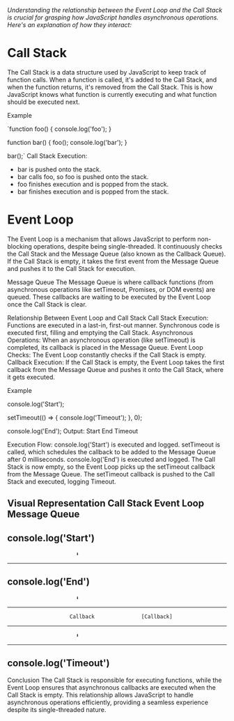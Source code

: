 _Understanding the relationship between the Event Loop and the Call Stack is crucial for grasping how JavaScript handles asynchronous operations. Here's an explanation of how they interact:_

# Call Stack

The Call Stack is a data structure used by JavaScript to keep track of function calls. When a function is called, it's added to the Call Stack, and when the function returns, it's removed from the Call Stack. This is how JavaScript knows what function is currently executing and what function should be executed next.

Example

`function foo() {
console.log('foo');
}

function bar() {
foo();
console.log('bar');
}

bar();`
Call Stack Execution:

- bar is pushed onto the stack.
- bar calls foo, so foo is pushed onto the stack.
- foo finishes execution and is popped from the stack.
- bar finishes execution and is popped from the stack.

# Event Loop

The Event Loop is a mechanism that allows JavaScript to perform non-blocking operations, despite being single-threaded. It continuously checks the Call Stack and the Message Queue (also known as the Callback Queue). If the Call Stack is empty, it takes the first event from the Message Queue and pushes it to the Call Stack for execution.

Message Queue
The Message Queue is where callback functions (from asynchronous operations like setTimeout, Promises, or DOM events) are queued. These callbacks are waiting to be executed by the Event Loop once the Call Stack is clear.

Relationship Between Event Loop and Call Stack
Call Stack Execution: Functions are executed in a last-in, first-out manner. Synchronous code is executed first, filling and emptying the Call Stack.
Asynchronous Operations: When an asynchronous operation (like setTimeout) is completed, its callback is placed in the Message Queue.
Event Loop Checks: The Event Loop constantly checks if the Call Stack is empty.
Callback Execution: If the Call Stack is empty, the Event Loop takes the first callback from the Message Queue and pushes it onto the Call Stack, where it gets executed.

Example

console.log('Start');

setTimeout(() => {
console.log('Timeout');
}, 0);

console.log('End');
Output:
Start
End
Timeout

Execution Flow:
console.log('Start') is executed and logged.
setTimeout is called, which schedules the callback to be added to the Message Queue after 0 milliseconds.
console.log('End') is executed and logged.
The Call Stack is now empty, so the Event Loop picks up the setTimeout callback from the Message Queue.
The setTimeout callback is pushed to the Call Stack and executed, logging Timeout.

Visual Representation
Call Stack          Event Loop            Message Queue
---------------------------------------------------------
console.log('Start')
---------------------------------------------------------
                          ⬇️
---------------------------------------------------------
console.log('End')
---------------------------------------------------------
                          ⬇️
---------------------------------------------------------
                        Callback               [Callback]
---------------------------------------------------------
                          ⬇️
---------------------------------------------------------
console.log('Timeout')
---------------------------------------------------------

Conclusion
The Call Stack is responsible for executing functions, while the Event Loop ensures that asynchronous callbacks are executed when the Call Stack is empty. This relationship allows JavaScript to handle asynchronous operations efficiently, providing a seamless experience despite its single-threaded nature.

